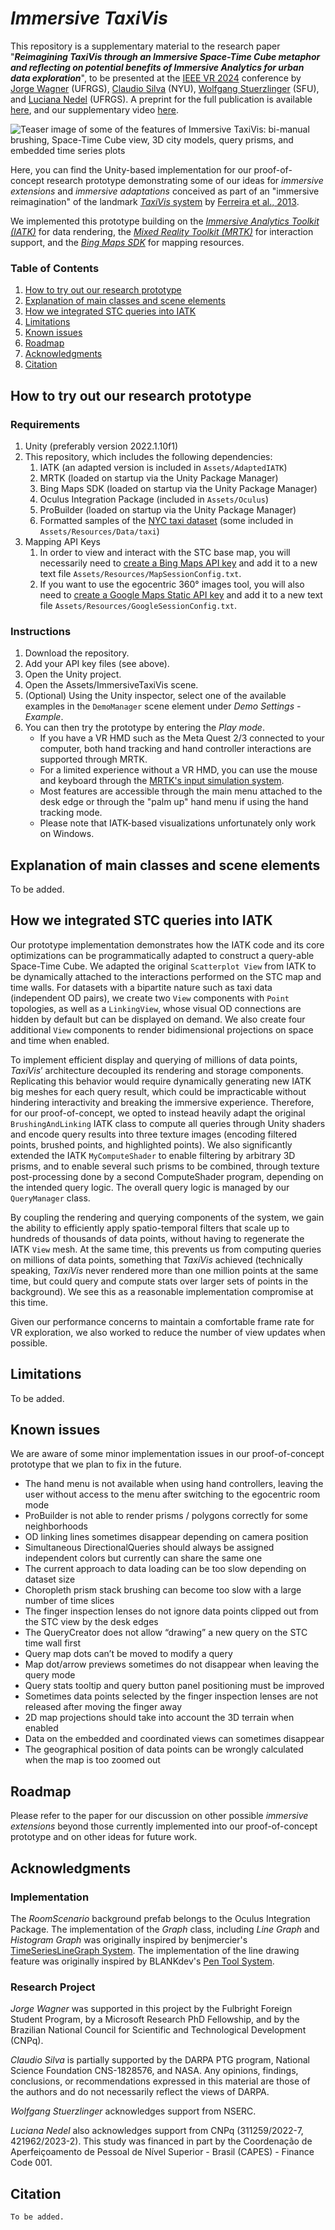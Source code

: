 # *Immersive TaxiVis*

This repository is a supplementary material to the research paper "***Reimagining TaxiVis through an Immersive Space-Time Cube metaphor and reflecting on potential benefits of Immersive Analytics for urban data exploration***", to be presented at the [IEEE VR 2024](https://ieeevr.org/2024/) conference by [Jorge Wagner](https://jorgewagner.com) (UFRGS), [Claudio Silva](https://ctsilva.github.io) (NYU), [Wolfgang Stuerzlinger](https://vvise.iat.sfu.ca/people/wolfgang-stuerzlinger) (SFU), and [Luciana Nedel](https://www.inf.ufrgs.br/~nedel/) (UFRGS). A preprint for the full publication is available [here](arxiv.com), and our supplementary video [here](https://www.youtube.com/watch?v=5nQFVHqUBaU).

![Teaser image of some of the features of Immersive TaxiVis: bi-manual brushing, Space-Time Cube view, 3D city models, query prisms, and embedded time series plots](https://static.wixstatic.com/media/3cc1d5_a9a672a32a784dbcabfac05696582f4c~mv2.png)


Here, you can find the Unity-based implementation for our proof-of-concept research prototype demonstrating some of our ideas for *immersive extensions* and *immersive adaptations* conceived as part of an "immersive reimagination" of the landmark [*TaxiVis* system](https://github.com/VIDA-NYU/TaxiVis) by [Ferreira et al., 2013](https://ieeexplore.ieee.org/document/6634127). 

We implemented this prototype building on the [*Immersive Analytics Toolkit (IATK)*](https://github.com/MaximeCordeil/IATK) for data rendering, the [*Mixed Reality Toolkit (MRTK)*](https://github.com/microsoft/MixedRealityToolkit-Unity) for interaction support, and the [*Bing Maps SDK*](https://github.com/microsoft/MapsSDK-Unity) for mapping resources.





### Table of Contents
1. [How to try out our research prototype](#how)
2. [Explanation of main classes and scene elements](#explanation)
3. [How we integrated STC queries into IATK](#integrating)
4. [Limitations](#limitations)
5. [Known issues](#issues)
6. [Roadmap](#roadmap)
7. [Acknowledgments](#ack)
8. [Citation](#cite)


## <a id="how"></a> How to try out our research prototype

### Requirements

1. Unity (preferably version 2022.1.10f1)
2. This repository, which includes the following dependencies:
	1. IATK (an adapted version is included in `Assets/AdaptedIATK`)
	2. MRTK (loaded on startup via the Unity Package Manager)
	3. Bing Maps SDK (loaded on startup via the Unity Package Manager)
	4. Oculus Integration Package (included in `Assets/Oculus`)
	5. ProBuilder (loaded on startup via the Unity Package Manager)
	6. Formatted samples of the [NYC taxi dataset](https://databank.illinois.edu/datasets/IDB-9610843) (some included in `Assets/Resources/Data/taxi`)
3. Mapping API Keys 
	1. In order to view and interact with the STC base map, you will necessarily need to [create a Bing Maps API key](https://github.com/microsoft/MapsSDK-Unity/wiki/Getting-Started#2-create-a-bing-maps-key) and add it to a new text file `Assets/Resources/MapSessionConfig.txt`.
	2. If you want to use the egocentric 360&deg; images tool, you will also need to [create a Google Maps Static API key](https://developers.google.com/maps/documentation/maps-static/get-api-key) and add it to a new text file `Assets/Resources/GoogleSessionConfig.txt`.


### Instructions 

1. Download the repository.
2. Add your API key files (see above).
3. Open the Unity project.
4. Open the Assets/ImmersiveTaxiVis scene.
5. (Optional) Using the Unity inspector, select one of the available examples in the `DemoManager` scene element under *Demo Settings - Example*. 
6. You can then try the prototype by entering the *Play mode*.	
	-  If you have a VR HMD such as the Meta Quest 2/3 connected to your computer, both hand tracking and hand controller interactions are supported through MRTK.
	- For a limited experience without a VR HMD, you can use the mouse and keyboard through the [MRTK's input simulation system](https://learn.microsoft.com/en-us/windows/mixed-reality/mrtk-unity/mrtk2/features/input-simulation/input-simulation-service?view=mrtkunity-2022-05). 
	- Most features are accessible through the main menu attached to the desk edge or through the "palm up" hand menu if using the hand tracking mode. 
	- Please note that IATK-based visualizations unfortunately only work on Windows. 




## <a id="explanation"></a> Explanation of main classes and scene elements

To be added.


##  <a id="integrating"></a> How we integrated STC queries into IATK

Our prototype implementation demonstrates how the IATK code and its core optimizations can be programmatically adapted to construct a query-able Space-Time Cube. We adapted the original `Scatterplot View` from IATK to be dynamically attached to the interactions performed on the STC map and time walls. For datasets with a bipartite nature such as taxi data (independent OD pairs), we create two `View` components with `Point` topologies, as well as a `LinkingView`, whose visual OD connections are hidden by default but can be displayed on demand. We also create four additional `View` components to render bidimensional projections on space and time when enabled.

To implement efficient display and querying of millions of data points, *TaxiVis*’ architecture decoupled its rendering and storage components. Replicating this behavior would require dynamically generating new IATK big meshes for each query result, which could be impracticable without hindering interactivity and breaking the immersive experience. Therefore, for our proof-of-concept, we opted to instead heavily adapt the original `BrushingAndLinking` IATK class to compute all queries through Unity shaders and encode query results into three texture images (encoding filtered points, brushed points, and highlighted points). We also significantly extended the IATK `MyComputeShader` to enable filtering by arbitrary 3D prisms, and to enable several such prisms to be combined, through texture post-processing done by a second ComputeShader program, depending on the intended query logic. The overall query logic is managed by our `QueryManager` class.

By coupling the rendering and querying components of the system, we gain the ability to efficiently apply spatio-temporal filters that scale up to hundreds of thousands of data points, without having to regenerate the IATK `View` mesh. At the same time, this prevents us from computing queries on millions of data points, something that *TaxiVis* achieved (technically speaking, *TaxiVis* never rendered more than one million points at the same time, but could query and compute stats over larger sets of points in the background). We see this as a reasonable implementation compromise at this time.

Given our performance concerns to maintain a comfortable frame rate for VR exploration, we also worked to reduce the number of view updates when possible. 



## <a id="limitations"></a> Limitations

To be added.



## <a id="issues"></a> Known issues

We are aware of some minor implementation issues in our proof-of-concept prototype that we plan to fix in the future.

  

- The hand menu is not available when using hand controllers, leaving the user without access to the menu after switching to the egocentric room mode
-   ProBuilder is not able to render prisms / polygons correctly for some neighborhoods
-   OD linking lines sometimes disappear depending on camera position
-   Simultaneous DirectionalQueries should always be assigned independent colors but currently can share the same one
-   The current approach to data loading can be too slow depending on dataset size
-   Choropleth prism stack brushing can become too slow with a large number of time slices
-   The finger inspection lenses do not ignore data points clipped out from the STC view by the desk edges
-   The QueryCreator does not allow “drawing” a new query on the STC time wall first
-   Query map dots can’t be moved to modify a query
-   Map dot/arrow previews sometimes do not disappear when leaving the query mode
-   Query stats tooltip and query button panel positioning must be improved
-   Sometimes data points selected by the finger inspection lenses are not released after moving the finger away
-   2D map projections should take into account the 3D terrain when enabled
-   Data on the embedded and coordinated views can sometimes disappear
-   The geographical position of data points can be wrongly calculated when the map is too zoomed out

## <a id="roadmap"></a> Roadmap

Please refer to the paper for our discussion on other possible *immersive extensions* beyond those currently implemented into our proof-of-concept prototype and on other ideas for future work.

## <a id="ack"></a> Acknowledgments

### Implementation

The *RoomScenario* background prefab belongs to the Oculus Integration Package. The implementation of the *Graph* class, including *Line Graph* and *Histogram Graph* was originally inspired by benjmercier's [TimeSeriesLineGraph System](https://github.com/benjmercier/TimeSeriesLineGraph). The implementation of the line drawing feature was originally inspired by BLANKdev's [Pen Tool System](https://theblankdev.itch.io/linerenderseries).

### Research Project

*Jorge Wagner* was supported in this project by the Fulbright Foreign Student Program, by a Microsoft Research PhD Fellowship, and by the Brazilian National Council for Scientific and Technological Development (CNPq). 

*Claudio Silva* is partially supported by the DARPA PTG program, National Science Foundation CNS-1828576, and NASA. Any opinions, findings, conclusions, or recommendations expressed in this material are those of the authors and do not necessarily reflect the views of DARPA. 

*Wolfgang Stuerzlinger* acknowledges support from NSERC. 

*Luciana Nedel* also acknowledges support from CNPq (311259/2022-7, 421962/2023-2). This study was financed in part by the Coordenação de Aperfeiçoamento de Pessoal de Nível Superior - Brasil (CAPES) - Finance Code 001.

## <a id="cite"></a> Citation

```
To be added.
```
